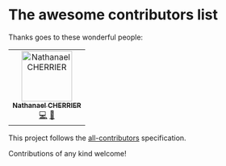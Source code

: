 # The awesome contributors list

Thanks goes to these wonderful people:

<!-- ALL-CONTRIBUTORS-LIST:START - Do not remove or modify this section -->
<!-- prettier-ignore -->
<table><tr><td align="center"><a href="https://nathanaelcherrier.com"><img src="https://avatars0.githubusercontent.com/u/3090112?v=4" width="100px;" alt="Nathanael CHERRIER"/><br /><sub><b>Nathanael CHERRIER</b></sub></a><br /><a href="https://github.com/mindsers/gh-actions/commits?author=mindsers" title="Code">💻</a> <a href="https://github.com/mindsers/gh-actions/commits?author=mindsers" title="Documentation">📖</a></td></tr></table>

<!-- ALL-CONTRIBUTORS-LIST:END -->

This project follows the [all-contributors](https://github.com/all-contributors/all-contributors) specification.

Contributions of any kind welcome!
